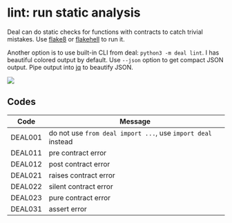 # **lint**: run static analysis

Deal can do static checks for functions with contracts to catch trivial mistakes. Use [flake8](http://flake8.pycqa.org) or [flakehell](https://github.com/life4/flakehell) to run it.

Another option is to use built-in CLI from deal: `python3 -m deal lint`. I has beautiful colored output by default. Use `--json` option to get compact JSON output. Pipe output into [jq](https://stedolan.github.io/jq/) to beautify JSON.

![](../../assets/linter.png)

## Codes

| Code    | Message               |
| ------- | --------------------- |
| DEAL001 | do not use `from deal import ...`, use `import deal` instead |
| DEAL011 | pre contract error    |
| DEAL012 | post contract error   |
| DEAL021 | raises contract error |
| DEAL022 | silent contract error |
| DEAL023 | pure contract error   |
| DEAL031 | assert error          |
